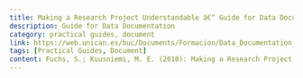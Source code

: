 ```yaml
---
title: Making a Research Project Understandable â€“ Guide for Data Documentation
description: Guide for Data Documentation
category: practical guides, document
link: https://web.unican.es/buc/Documents/Formacion/Data_Documentation_guide_HelsinkiUnivLibrary.pdf
tags: [Practical Guides, Document]
content: Fuchs, S.; Kuusniemi, M. E. (2018): Making a Research Project Understandable â€“ Guide for Data Documentation
---
```

